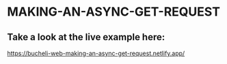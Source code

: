 # MAKING-AN-ASYNC-GET-REQUEST

## Take a look at the live example here:
https://bucheli-web-making-an-async-get-request.netlify.app/
